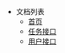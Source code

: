 - 文档列表
  - [首页](/)
  - [任务接口](/schweb/JobControllerApi.md)
  - [用户接口](/schweb/UserInfoControllerApi.md)
